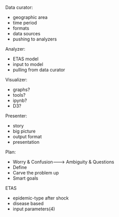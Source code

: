 Data curator:  
* geographic area  
* time period  
* formats  
* data sources  
* pushing to analyzers


Analyzer:  
* ETAS model  
* input to model  
* pulling from data curator  


Visualizer:  
* graphs?  
* tools?  
* ipynb?  
* D3?  


Presenter:  
* story  
* big picture  
* output format  
* presentation  


Plan:
* Worry & Confusion---> Ambiguity & Questions  
* Define  
* Carve the problem up  
* Smart goals  


ETAS  
* epidemic-type after shock  
* disease based  
* input parameters(4)

